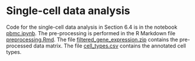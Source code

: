 # Single-cell data analysis

Code for the single-cell data analysis in Section 6.4 is in the notebook [pbmc.ipynb](pbmc.ipynb). The pre-processing is performed in the R Markdown file [preprocessing.Rmd](preprocessing.Rmd). The file [filtered_gene_expression.zip](filtered_gene_expression.zip) contains the pre-processed data matrix. The file [cell_types.csv](cell_types.csv) contains the annotated cell types.
